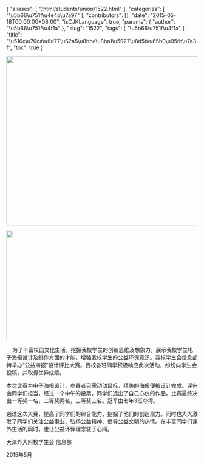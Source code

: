 {
    "aliases": [
        "/html/students/union/1522.html"
    ],
    "categories": [
        "\u5b66\u751f\u4e4b\u7a97"
    ],
    "contributors": [],
    "date": "2015-05-18T00:00:00+08:00",
    "isCJKLanguage": true,
    "params": {
        "author": "\u5b66\u751f\u4f1a"
    },
    "slug": "1522",
    "tags": [
        "\u5b66\u751f\u4f1a"
    ],
    "title": "\u516c\u76ca\u6d77\u62a5\u8bbe\u8ba1\u5927\u8d5b\u65b0\u95fb\u7a3f",
    "toc": true
}


<img
    src="https://cdn.tfls.online/mirror/full/18efaaab696cd122adf26081a962bdf49e1b72a0.jpg"
    style="display:block;margin-left:auto;margin-right:auto;"
    decoding="async"
    fetchpriority="auto"
    loading="lazy"
    height="445"
    width="600"
/>




  






<img
    src="http://www.tfls.cn/images/150518/6-15051Q0121H05.jpg"
    style="display:block;margin-left:auto;margin-right:auto;"
    decoding="async"
    fetchpriority="auto"
    loading="lazy"
    height="288"
    width="575"
/>









  





  





    为了丰富校园文化生活，挖掘我校学生的创新思维及想象力，展示我校学生电子海报设计及制作方面的才能，增强我校学生的公益环保意识。我校学生会信息部特举办“公益海报”设计评比大赛。我校各班同学积极响应此次活动，纷纷向学生会投稿，并取得优异成绩。









本次比赛为电子海报设计，参赛者只需动动鼠标，精美的海报便被设计完成。评审由同学们担当，经过一个中午的投票，同学们选出了自己心仪的作品。比赛最终决出一等奖一名，二等奖两名，三等奖三名。冠军由七年3班夺得。




通过这次大赛，提高了同学们的综合能力，挖掘了他们的创造潜力。同时也大大激发了同学们关注公益事业、弘扬公益精神、倡导公益文明的热情。在丰富同学们课外生活的同时，也让公益环保理念驻于心间。














天津外大附校学生会 信息部




2015年5月




  



